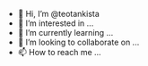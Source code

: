 - 👋 Hi, I’m @teotankista
- 👀 I’m interested in ...
- 🌱 I’m currently learning ...
- 💞️ I’m looking to collaborate on ...
- 📫 How to reach me ...

<!---
teotankista/teotankista is a ✨ special ✨ repository because its `README.md` (this file) appears on your GitHub profile.
You can click the Preview link to take a look at your changes.
--->
